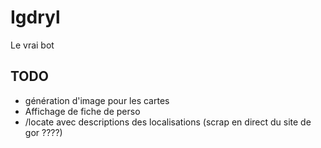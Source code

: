 # Igdryl
Le vrai bot

## TODO
+ génération d'image pour les cartes
+ Affichage de fiche de perso
+ /locate avec descriptions des localisations (scrap en direct du site de gor ????)